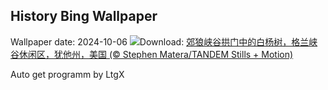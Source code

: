 ## History Bing Wallpaper
Wallpaper date: 2024-10-06
![](https://www.bing.com/th?id=OHR.CoyoteGulch_ZH-CN2869463336_UHD.jpg&w=1000)Download: [郊狼峡谷拱门中的白杨树，格兰峡谷休闲区，犹他州，美国 (© Stephen Matera/TANDEM Stills + Motion)](https://www.bing.com/th?id=OHR.CoyoteGulch_ZH-CN2869463336_UHD.jpg)

Auto get programm by LtgX
